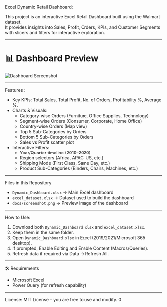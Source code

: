 Excel Dynamic Retail Dashboard:

This project is an interactive Excel Retail Dashboard built using the Walmart dataset.  
It provides insights into Sales, Profit, Orders, KPIs, and Customer Segments with slicers and filters for interactive exploration.

---

# 📊 Dashboard Preview
![Dashboard Screenshot](docs/screenshot.png)

---

Features :
- Key KPIs: Total Sales, Total Profit, No. of Orders, Profitability %, Average %.
- Charts & Visuals:
  - Category-wise Orders (Furniture, Office Supplies, Technology)
  - Segment-wise Orders (Consumer, Corporate, Home Office)
  - Country-wise Orders (Map view)
  - Top 5 Sub-Categories by Orders
  - Bottom 5 Sub-Categories by Orders
  - Sales vs Profit scatter plot
- Interactive Filters:
  - Year/Quarter timeline (2019–2020)
  - Region selectors (Africa, APAC, US, etc.)
  - Shipping Mode (First Class, Same Day, etc.)
  - Product Sub-Categories (Binders, Chairs, Machines, etc.)

---

Files in this Repository
- `Dynamic_Dashboard.xlsx` → Main Excel dashboard  
- `excel_dataset.xlsx` → Dataset used to build the dashboard  
- `docs/screenshot.png` → Preview image of the dashboard  

---

How to Use:
1. Download both `Dynamic_Dashboard.xlsx` and `excel_dataset.xlsx`.  
2. Keep them in the same folder.  
3. Open `Dynamic_Dashboard.xlsx` in Excel (2019/2021/Microsoft 365 desktop).  
4. If prompted, Enable Editing and Enable Content (Macros/Queries).  
5. Refresh data if required via Data → Refresh All.

---

🛠 Requirements
- Microsoft Excel   
- Power Query (for refresh capability)

---

License: 
MIT License – you are free to use and modify.
0